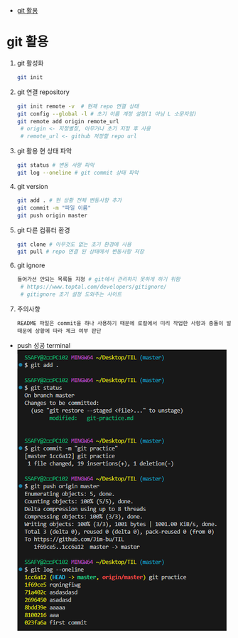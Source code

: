 - [git 활용](#git-활용)

# git 활용

1. git 활성화
   ```bash
   git init
   ```
2. git 연결 repository
   ```bash
   git init remote -v  # 현재 repo 연결 상태
   git config --global -l # 초기 이름 계정 설정(1 아님 L 소문자임)
   git remote add origin remote_url
    # origin <- 지정별칭, 아무거나 초기 지정 후 사용
    # remote_url <- github 저장할 repo url
   ```
3. git 활용 현 상태 파악
   ```bash
   git status # 변동 사항 파악
   git log --oneline # git commit 상태 파악
   ```

4. git version
   ```bash
   git add . # 현 상황 전체 변동사항 추가
   git commit -m "파일 이름"
   git push origin master
   ```

5. git 다른 컴퓨터 환경
   ```bash
   git clone # 아무것도 없는 초기 환경에 사용
   git pull # repo 연결 된 상태에서 변동사항 저장
   ```
6. git ignore
   ```bash
   들어가선 안되는 목록들 지정 # git에서 관리하지 못하게 하기 위함
    # https://www.toptal.com/developers/gitignore/
    # gitignore 초기 설정 도와주는 사이트
   ```
7. 주의사항
   ```bash
   README 파일은 commit을 하나 사용하기 때문에 로컬에서 미리 작업한 사항과 충돌이 발생할 수 있음.
   때문에 상황에 따라 체크 여부 판단
   ```
- push 성공 terminal
![](./0711til.PNG)


